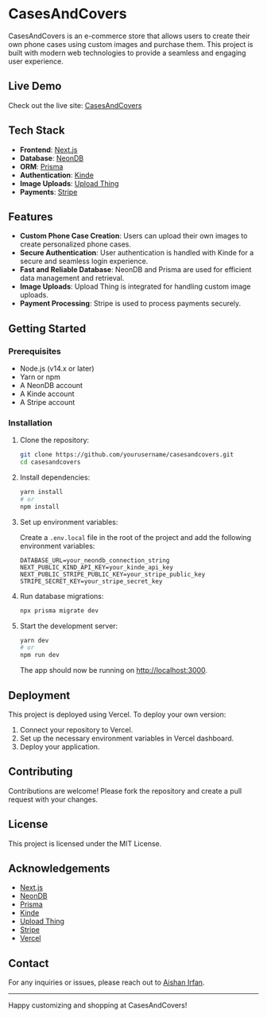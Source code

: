 # CasesAndCovers

CasesAndCovers is an e-commerce store that allows users to create their own phone cases using custom images and purchase them. This project is built with modern web technologies to provide a seamless and engaging user experience.

## Live Demo

Check out the live site: [CasesAndCovers](https://casesandcovers.vercel.app/)

## Tech Stack

- **Frontend**: [Next.js](https://nextjs.org/)
- **Database**: [NeonDB](https://neon.tech/)
- **ORM**: [Prisma](https://www.prisma.io/)
- **Authentication**: [Kinde](https://kinde.com/)
- **Image Uploads**: [Upload Thing](https://uploadthing.com/)
- **Payments**: [Stripe](https://stripe.com/)

## Features

- **Custom Phone Case Creation**: Users can upload their own images to create personalized phone cases.
- **Secure Authentication**: User authentication is handled with Kinde for a secure and seamless login experience.
- **Fast and Reliable Database**: NeonDB and Prisma are used for efficient data management and retrieval.
- **Image Uploads**: Upload Thing is integrated for handling custom image uploads.
- **Payment Processing**: Stripe is used to process payments securely.

## Getting Started

### Prerequisites

- Node.js (v14.x or later)
- Yarn or npm
- A NeonDB account
- A Kinde account
- A Stripe account

### Installation

1. Clone the repository:

    ```bash
    git clone https://github.com/yourusername/casesandcovers.git
    cd casesandcovers
    ```

2. Install dependencies:

    ```bash
    yarn install
    # or
    npm install
    ```

3. Set up environment variables:

    Create a `.env.local` file in the root of the project and add the following environment variables:

    ```env
    DATABASE_URL=your_neondb_connection_string
    NEXT_PUBLIC_KIND_API_KEY=your_kinde_api_key
    NEXT_PUBLIC_STRIPE_PUBLIC_KEY=your_stripe_public_key
    STRIPE_SECRET_KEY=your_stripe_secret_key
    ```

4. Run database migrations:

    ```bash
    npx prisma migrate dev
    ```

5. Start the development server:

    ```bash
    yarn dev
    # or
    npm run dev
    ```

    The app should now be running on [http://localhost:3000](http://localhost:3000).

## Deployment

This project is deployed using Vercel. To deploy your own version:

1. Connect your repository to Vercel.
2. Set up the necessary environment variables in Vercel dashboard.
3. Deploy your application.

## Contributing

Contributions are welcome! Please fork the repository and create a pull request with your changes.

## License

This project is licensed under the MIT License.

## Acknowledgements

- [Next.js](https://nextjs.org/)
- [NeonDB](https://neon.tech/)
- [Prisma](https://www.prisma.io/)
- [Kinde](https://kinde.com/)
- [Upload Thing](https://uploadthing.com/)
- [Stripe](https://stripe.com/)
- [Vercel](https://vercel.com/)

## Contact

For any inquiries or issues, please reach out to [Aishan Irfan](https://aishanirfan.netlify.app/).

---

Happy customizing and shopping at CasesAndCovers!
